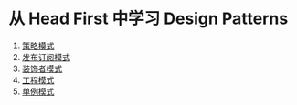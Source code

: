 从 Head First 中学习 Design Patterns
===================================
1.  [策略模式](./Strategy)
2.  [发布订阅模式](./Observer)
3.  [装饰者模式](./Decorator)
4.  [工程模式](./Factory)
5.  [单例模式](./Singleton)
